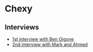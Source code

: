 # Chexy

## Interviews
- [1st interview with Ben Gigone](2024-12-18_10-29-36_-0500.md)
- [2nd interview with Mark and Ahmed](2024-12-19_13-37-43_-0500.md)



